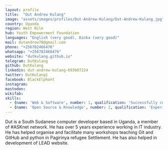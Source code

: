 ```yaml
---
layout: profile
title:  "Dut Andrew Kulang"
image: "assets/images/profiles/Dut-Andrew-Kulang/Dut-Andrew-Kulang.jpg"
country: Uganda
region: West Nile
hub: Youth Empowerment Foundation
languages: "English (very good), Dinka (very good)"
mail: dutandrew78@gmail.com
phone: "+256782466476"
whatsapp: "+256782466476"
website: "dutkulang.github.io"
telegram: DutKulang
github: DutKulang
linkedin: dut-andrew-kulang-693b07224
twitter: DutKulang1
facebook: BlackElphant
instagram: 
mastodon: 
wikifab:
skills:
  - {name: 'Web & Software', number: 1, qualification: 'Successfully completed the courses "[Python for Beginners](../../assets/images/profiles/Dut-Andrew-Kulang/Python-for-Beginners.jpg)" and "[Coding for Marketers](../../assets/images/profiles/Dut-Andrew-Kulang/coding-for-marketers.jpg)" on sololearn<br />Successfully completed the course "[Web Design](../../assets/images/profiles/Dut-Andrew-Kulang/html.jpg)" on sololearn'}
  - {name: 'Open Source & Knowledge', number: 2, qualification: 'Experience using Git, Github, Linux'}
---
```

Dut is a South Sudanese computer developer based in Uganda, a member of #ASKnet network. He has over 5 years experience working in IT industry. He has helped organise and facilitate many workshops teaching Git and GitHub and python in Pagirinya refugee Settlement. He has also helped in development of LEAD website.
